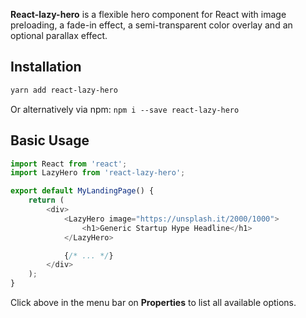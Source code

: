 **React-lazy-hero** is a flexible hero component for React with image preloading, a fade-in effect, a semi-transparent color overlay and an optional parallax effect.


## Installation

```sh
yarn add react-lazy-hero
```

Or alternatively via npm: `npm i --save react-lazy-hero`


## Basic Usage

```js
import React from 'react';
import LazyHero from 'react-lazy-hero';

export default MyLandingPage() {
    return (
        <div>
            <LazyHero image="https://unsplash.it/2000/1000">
                <h1>Generic Startup Hype Headline</h1>
            </LazyHero>

            {/* ... */}
        </div>
    );
}
```

Click above in the menu bar on **Properties** to list all available options.
